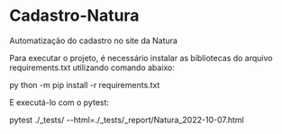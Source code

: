 # Cadastro-Natura
Automatização do cadastro no site da Natura

Para executar o projeto, é necessário instalar as bibliotecas do arquivo requirements.txt utilizando comando abaixo:

  py thon -m pip install -r requirements.txt

E executá-lo com o pytest:

  pytest ./_tests/ --html=./_tests/_report/Natura_2022-10-07.html

